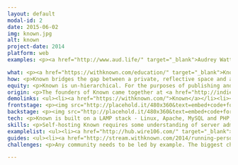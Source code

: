 ```yaml
---
layout: default
modal-id: 2
date: 2015-06-02
img: known.jpg
alt: known
project-date: 2014
platform: web
examples: <p><a href="http://www.aud.life/" target="_blank">Audrey Watters</a>, <a href="http://www.leoville.net/" target="_blank">Leo Laporte</a>, <a href="http://links.windley.com/" target="_blank">Phil Windley</a>, <a href="http://www.endless.systems/" target="_blank">Warren Ellis</a></p>

what: <p><a href="https://withknown.com/education/" target="_blank">Known</a> is a personal learning environment for the connected student. Publish course projects, reflect on your learning, and share ideas with your peers.</p>
how: <p>Known bridges the gap between a private, reflective space and a community platform. Everyone gets their own space to publish and reflect. However, by sharing ideas with their class group, students get valuable feedback and new insights on their learning.</p>
equity: <p>Known is un-hierarchical. For the purposes of publishing and discussion, every use is equal to every other user. Furthermore, <a href="https://withknown.com/opensource/">the platform itself is open source</a>, and can be adopted and modified by any size of institution.</p>
origin: <p>The founders of Known came together at <a href="http://indiewebcamp.com" target="_blank">IndieWebCamp</a>, an event centered around empowering users to own their own conversations and content online. Separately, we had cofounded <a href="http://elgg.org" target="_blank">Elgg</a>, the community platform for education, and worked with brands like Microsoft, eBay and Intel. We saw a need to create a user-controlled publishing space for the social media age, that worked as well on a phone as it did on a computer, and that had social connectivity built into the core of its design.</p> 
demolinks: <ul><li><a href="https://withknown.com/">Known</a></li><li><a href="https://withknown.com/education/" target="_blank">Known for Education</a></li></ul>
frontstage: <p><img src="http://placehold.it/480x360&text=embed+code+for+your+video"></p>
backstage: <p><img src="http://placehold.it/480x360&text=embed+code+for+your+video"></p>
tech: <p>Known is built on a LAMP stack - Linux, Apache, MySQL and PHP, similarly to WordPress. It can be run on a single site, or scaled up to handle publishing across a campus. <a href="https://github.com/idno/known" target="_blank">The core platform is open source</a>, while course discussion, campus management software and support are available with an annual license. The platform is fully-responsive and works well on any device, and native mobile apps are coming soon.</p><p>Additionally, <a href="https://withknown.com/education" target="_blank">a fully-hosted turnkey service exists</a>, where 200 users can collaborate on a website with unlimited storage and bandwidth, including CDN, for $10 a month. Campus-level hosting and <a href="https://withknown.com/services/">bespoke services</a> are also available.</p>
skills: <p>Self-hosting Known requires some understanding of server administration. The managed version requires no technical knowledge, and comes with support.</p>
examplelist: <ul><li><a href="http://hub.wire106.com/" target="_blank">Wire106 Hub</a> (Fall 2014)</li><li><a href="https://virtualbodies.withknown.com/" target="_blank">Gender, Violence and Technology</a></li></ul>
guides: <ul><li><a href="http://stream.withknown.com/2014/running-personal-connected-courses-with-known-edtech-edtechchat" target="_blank">Running personal, connected courses with Known</a></li><li><a href="http://bavatuesdays.com/teaching-without-wordpress-exploring-the-known-world/" target="_blank">Teaching Without WordPress - Exploring the Known World</a></li><li><a href="http://twit.tv/show/this-week-in-google/266">This Week in Google - The IndieWeb</a></li><li><a href="https://www.youtube.com/watch?v=Nzq64Yatt7I" target="_blank">Connecting to the Indie Web</a></li></ul>
challenges: <p>Any community needs to be led by example. The biggest challenge is establishing a productive community culture. However, moderation, campus management software and an easy-to-use interface makes this easy.</p>

---
```

